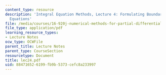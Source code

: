 ```yaml
---
content_type: resource
description: 'Integral Equation Methods, Lecture 4: Formulating Boundary Integral
  Equations'
file: /media/courses/16-920j-numerical-methods-for-partial-differential-equations-sma-5212-spring-2003/884716526199fb9b5373cefc8a233997_lec24.pdf
file_type: application/pdf
learning_resource_types:
- Lecture Notes
ocw_type: OCWFile
parent_title: Lecture Notes
parent_type: CourseSection
resourcetype: Document
title: lec24.pdf
uid: 88471652-6199-fb9b-5373-cefc8a233997
---
```

